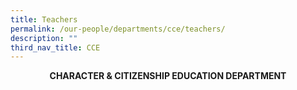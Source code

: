 ```yaml
---
title: Teachers
permalink: /our-people/departments/cce/teachers/
description: ""
third_nav_title: CCE
---
```

**<center>CHARACTER &amp; CITIZENSHIP EDUCATION DEPARTMENT</center>**

